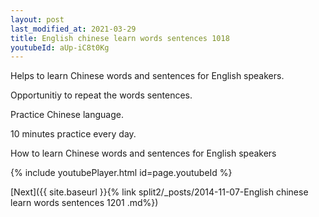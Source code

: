 ```yaml
---
layout: post
last_modified_at: 2021-03-29
title: English chinese learn words sentences 1018 
youtubeId: aUp-iC8t0Kg
---
```

 
 
Helps to learn Chinese words and sentences for English speakers.

Opportunitiy to repeat the words sentences. 

Practice Chinese language. 
 
10 minutes practice every day. 
 
How to learn Chinese words and sentences for English speakers 
 
{% include youtubePlayer.html id=page.youtubeId %}
 
 
[Next]({{ site.baseurl }}{% link  split2/_posts/2014-11-07-English chinese learn words sentences 1201 .md%})
 
